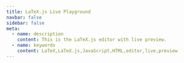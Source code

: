 ```yaml
---
title: LaTeX.js Live Playground
navbar: false
sidebar: false
meta:
  - name: description
    content: This is the LaTeX.js editor with live preview.
  - name: keywords
    content: LaTeX,LaTeX.js,JavaScript,HTML,editor,live,preview
---
```


<LtxPlayground />